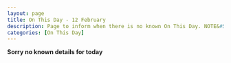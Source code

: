 ```yaml
---
layout: page
title: On This Day - 12 February
description: Page to inform when there is no known On This Day. NOTE&#58; There may still be comments.
categories: [On This Day]
---
```


**Sorry no known details for today**

